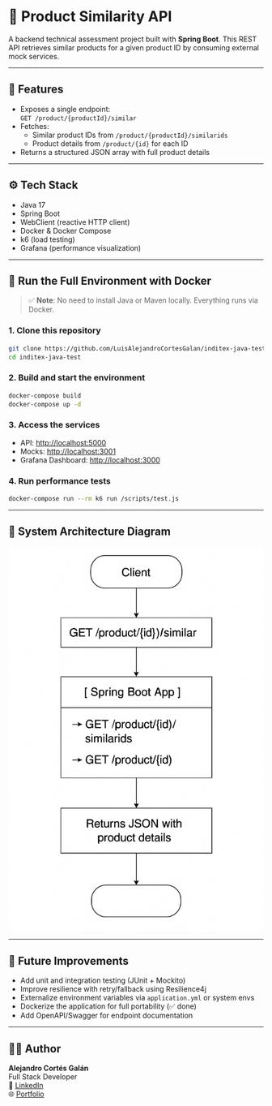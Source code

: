 # 🧠 Product Similarity API

A backend technical assessment project built with **Spring Boot**. This REST API retrieves similar products for a given product ID by consuming external mock services.

---

## 🚀 Features

- Exposes a single endpoint:  
  `GET /product/{productId}/similar`
- Fetches:
  - Similar product IDs from `/product/{productId}/similarids`
  - Product details from `/product/{id}` for each ID
- Returns a structured JSON array with full product details

---

## ⚙️ Tech Stack

- Java 17  
- Spring Boot  
- WebClient (reactive HTTP client)  
- Docker & Docker Compose  
- k6 (load testing)  
- Grafana (performance visualization)

---

## 🐳 Run the Full Environment with Docker

> ✅ **Note**: No need to install Java or Maven locally. Everything runs via Docker.

### 1. Clone this repository

```bash
git clone https://github.com/LuisAlejandroCortesGalan/inditex-java-test.git
cd inditex-java-test
```

### 2. Build and start the environment

```bash
docker-compose build
docker-compose up -d
```

### 3. Access the services

- API: [http://localhost:5000](http://localhost:5000)
- Mocks: [http://localhost:3001](http://localhost:3001)
- Grafana Dashboard: [http://localhost:3000](http://localhost:3000)

### 4. Run performance tests

```bash
docker-compose run --rm k6 run /scripts/test.js
```

---

## 🧭 System Architecture Diagram

![API Flow](./docs/Diagrama%20de%20flujo%20API%20Product%20Similarity.png)

---

## 🚧 Future Improvements

- Add unit and integration testing (JUnit + Mockito)
- Improve resilience with retry/fallback using Resilience4j
- Externalize environment variables via `application.yml` or system envs
- Dockerize the application for full portability (✅ done)
- Add OpenAPI/Swagger for endpoint documentation

---

## 👨‍💻 Author

**Alejandro Cortés Galán**  
Full Stack Developer  
🔗 [LinkedIn](https://www.linkedin.com/)  
🌐 [Portfolio](https://miportafolio-alpha.vercel.app/)  
